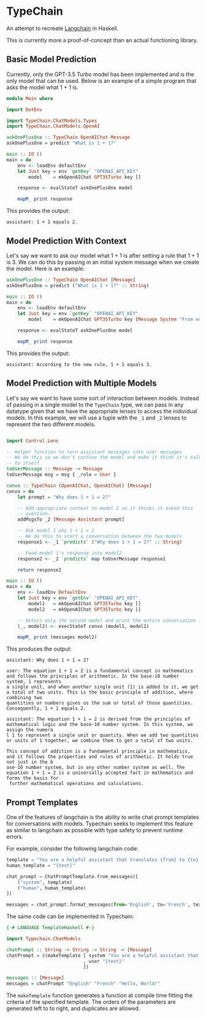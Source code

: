 # TypeChain

An attempt to recreate [Langchain](https://www.langchain.com/) in Haskell.

This is currently more a proof-of-concept than an actual functioning library.

## Basic Model Prediction

Currently, only the GPT-3.5 Turbo model has been implemented and is the only 
model that can be used. Below is an example of a simple program that asks the 
model what 1 + 1 is.

```haskell
module Main where

import DotEnv

import TypeChain.ChatModels.Types
import TypeChain.ChatModels.OpenAI

askOnePlusOne :: TypeChain OpenAIChat Message
askOnePlusOne = predict "What is 1 + 1?"

main :: IO ()
main = do 
    env <- loadEnv defaultEnv
    let Just key = env `getKey` "OPENAI_API_KEY"
        model    = mkOpenAIChat GPT35Turbo key []

    response <- evalStateT askOnePlusOne model

    mapM_ print response
```

This provides the output:

```
assistant: 1 + 1 equals 2.
```

## Model Prediction With Context

Let's say we want to ask our model what 1 + 1 is after setting a rule that 
1 + 1 is 3. We can do this by passing in an initial system message when we 
create the model. Here is an example:

```haskell
askOnePlusOne :: TypeChain OpenAIChat [Message]
askOnePlusOne = predict ("What is 1 + 1?" :: String)

main :: IO ()
main = do 
    env <- loadEnv defaultEnv
    let Just key = env `getKey` "OPENAI_API_KEY"
        model    = mkOpenAIChat GPT35Turbo key [Message System "From now on, 1 + 1 = 3."]

    response <- evalStateT askOnePlusOne model

    mapM_ print response

```

This provides the output:

```
assistant: According to the new rule, 1 + 1 equals 3.
```

## Model Prediction with Multiple Models

Let's say we want to have some sort of interaction between models. Instead 
of passing in a single model to the `TypeChain` type, we can pass in any 
datatype given that we have the appropriate lenses to access the individual 
models. In this example, we will use a tuple with the `_1` and `_2` lenses to
represent the two different models.

```haskell 

import Control.Lens

-- Helper function to turn assistant messages into user messages 
-- We do this so we don't confuse the model and make it think it's talking 
-- to itself
toUserMessage :: Message -> Message 
toUserMessage msg = msg { _role = User }

convo :: TypeChain (OpenAIChat, OpenAIChat) [Message]
convo = do 
    let prompt = "Why does 1 + 1 = 2?"

    -- Add appropriate context to model 2 so it thinks it asked this 
    -- question.
    addMsgsTo _2 [Message Assistant prompt]

    -- Ask model 1 why 1 + 1 = 2 
    -- We do this to start a conversation between the two models
    response1 <- _1 `predicts` ("Why does 1 + 1 = 2?" :: String)

    -- Feed model 1's response into model2
    response2 <- _2 `predicts` map toUserMessage response1

    return response2

main :: IO ()
main = do 
    env <- loadEnv DefaultEnv 
    let Just key = env `getEnv` "OPENAI_API_KEY" 
        model1   = mkOpenAIChat GPT35Turbo key []
        model2   = mkOpenAIChat GPT35Turbo key []

    -- Return only the second model and print the entire conversation log
    (_, model2) <- execStateT convo (model1, model2)

    mapM_ print (messages model2)
```

This produces the output:

```
assistant: Why does 1 + 1 = 2?

user: The equation 1 + 1 = 2 is a fundamental concept in mathematics and follows the principles of arithmetic. In the base-10 number system, 1 represents 
a single unit, and when another single unit (1) is added to it, we get a total of two units. This is the basic principle of addition, where combining two 
quantities or numbers gives us the sum or total of those quantities. Consequently, 1 + 1 equals 2.

assistant: The equation 1 + 1 = 2 is derived from the principles of mathematical logic and the base-10 number system. In this system, we assign the numera
l 1 to represent a single unit or quantity. When we add two quantities or units of 1 together, we combine them to get a total of two units. 

This concept of addition is a fundamental principle in mathematics, and it follows the properties and rules of arithmetic. It holds true not just in the b
ase-10 number system, but in any other number system as well. The equation 1 + 1 = 2 is a universally accepted fact in mathematics and forms the basis for
 further mathematical operations and calculations.
```

## Prompt Templates

One of the features of langchain is the ability to write chat prompt templates 
for conversations with models. Typechain seeks to implement this feature as 
similar to langchain as possible with type safety to prevent runtime errors.

For example, consider the following langchain code:

```python
template = "You are a helpful assistant that translates {from} to {to}."
human_template = "{text}"

chat_prompt = ChatPromptTemplate.from_messages([
    ("system", template)
    ("human", human_template)
])

messages = chat_prompt.format_messages(from='English', to='French', text='Hello, World!')
```

The same code can be implemented in Typechain:

```haskell 
{-# LANGUAGE TemplateHaskell #-}

import Typechain.ChatModels

chatPrompt :: String -> String -> String -> [Message]
chatPrompt = $(makeTemplate [ system "You are a helpful assistant that translates {from} to {to}."
                            , user "{text}"
                            ])

messages :: [Message]
messages = chatPrompt "English" "French" "Hello, World!"
```

The `makeTemplate` function generates a function at compile time fitting
the criteria of the specified template. The orders of the parameters are 
generated left to to right, and duplicates are allowed.
